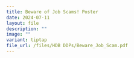 ```yaml
---
title: Beware of Job Scams! Poster
date: 2024-07-11
layout: file
description: ""
image: ""
variant: tiptap
file_url: /files/HDB DDPs/Beware_Job_Scam.pdf
---
```

